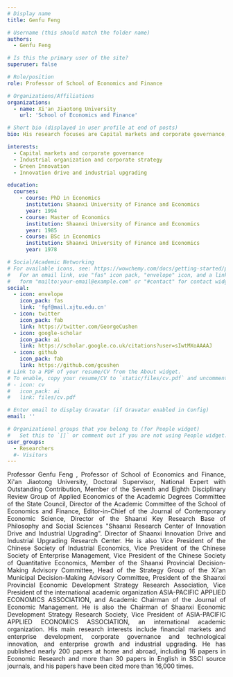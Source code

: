 ```yaml
---
# Display name
title: Genfu Feng

# Username (this should match the folder name)
authors:
  - Genfu Feng

# Is this the primary user of the site?
superuser: false

# Role/position
role: Professor of School of Economics and Finance

# Organizations/Affiliations
organizations:
  - name: Xi'an Jiaotong University
    url: 'School of Economics and Finance'

# Short bio (displayed in user profile at end of posts)
bio: His research focuses are Capital markets and corporate governance, industrial organization and corporate strategy, innovation drive and industrial upgrading.

interests:
  - Capital markets and corporate governance
  - Industrial organization and corporate strategy
  - Green Innovation
  - Innovation drive and industrial upgrading

education:
  courses:
    - course: PhD in Economics
      institution: Shaanxi University of Finance and Economics
      year: 1994
    - course: Master of Economics
      institution: Shaanxi University of Finance and Economics
      year: 1985
    - course: BSc in Economics
      institution: Shaanxi University of Finance and Economics
      year: 1978

# Social/Academic Networking
# For available icons, see: https://wowchemy.com/docs/getting-started/page-builder/#icons
#   For an email link, use "fas" icon pack, "envelope" icon, and a link in the
#   form "mailto:your-email@example.com" or "#contact" for contact widget.
social:
  - icon: envelope
    icon_pack: fas
    link: 'fgf@mail.xjtu.edu.cn'
  - icon: twitter
    icon_pack: fab
    link: https://twitter.com/GeorgeCushen
  - icon: google-scholar
    icon_pack: ai
    link: https://scholar.google.co.uk/citations?user=sIwtMXoAAAAJ
  - icon: github
    icon_pack: fab
    link: https://github.com/gcushen
# Link to a PDF of your resume/CV from the About widget.
# To enable, copy your resume/CV to `static/files/cv.pdf` and uncomment the lines below.
# - icon: cv
#   icon_pack: ai
#   link: files/cv.pdf

# Enter email to display Gravatar (if Gravatar enabled in Config)
email: ''

# Organizational groups that you belong to (for People widget)
#   Set this to `[]` or comment out if you are not using People widget.
user_groups:
  - Researchers
  #- Visitors
---
```


<div style="text-align: justify">
Professor Genfu Feng , Professor of School of Economics and Finance, Xi'an Jiaotong University, Doctoral Supervisor, National Expert with Outstanding Contribution, Member of the Seventh and Eighth Disciplinary Review Group of Applied Economics of the Academic Degrees Committee of the State Council, Director of the Academic Committee of the School of Economics and Finance, Editor-in-Chief of the Journal of Contemporary Economic Science, Director of the Shaanxi Key Research Base of Philosophy and Social Sciences "Shaanxi Research Center of Innovation Drive and Industrial Upgrading". Director of Shaanxi Innovation Drive and Industrial Upgrading Research Center. He is also Vice President of the Chinese Society of Industrial Economics, Vice President of the Chinese Society of Enterprise Management, Vice President of the Chinese Society of Quantitative Economics, Member of the Shaanxi Provincial Decision-Making Advisory Committee, Head of the Strategy Group of the Xi'an Municipal Decision-Making Advisory Committee, President of the Shaanxi Provincial Economic Development Strategy Research Association, Vice President of the international academic organization ASIA-PACIFIC APPLIED ECONOMICS ASSOCIATION, and Academic Chairman of the Journal of Economic Management. He is also the Chairman of Shaanxi Economic Development Strategy Research Society, Vice President of ASIA-PACIFIC APPLIED ECONOMICS ASSOCIATION, an international academic organization. His main research interests include financial markets and enterprise development, corporate governance and technological innovation, and enterprise growth and industrial upgrading. He has published nearly 200 papers at home and abroad, including 16 papers in Economic Research and more than 30 papers in English in SSCI source journals, and his papers have been cited more than 16,000 times.<br>
</div>
